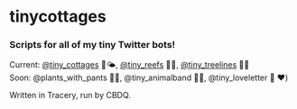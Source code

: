 # tinycottages
### Scripts for all of my tiny Twitter bots!

Current: [@tiny_cottages](https://twitter.com/tiny_cottages) 🏡🌤, [@tiny_reefs](https://twitter.com/tiny_reefs) 🌊🐠, [@tiny_treelines](https://twitter.com/tiny_treelines) 🌲🗻 <br/>Soon: @plants_with_pants 🌷👖, @tiny_animalband 🎷🐤, @tiny_loveletter 💌 ♥️)


Written in Tracery, run by CBDQ.

